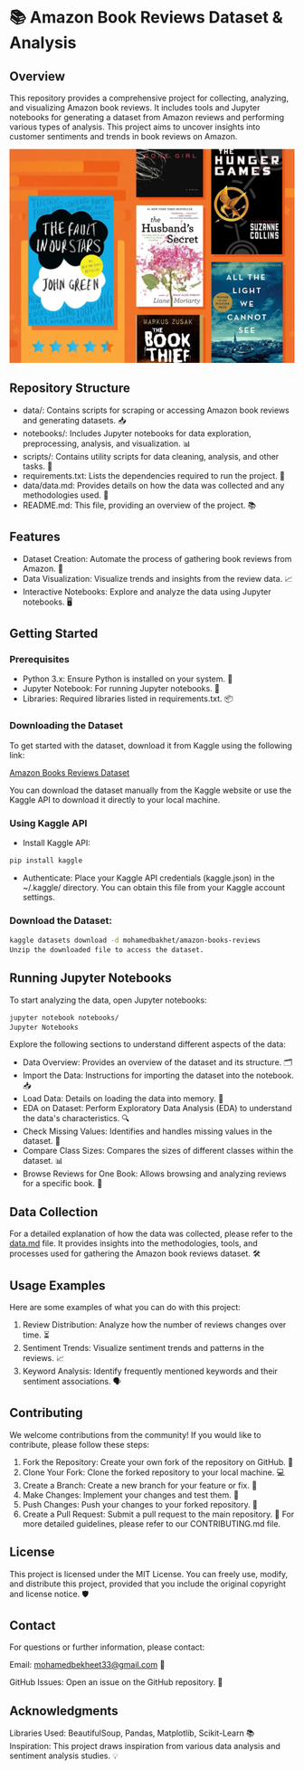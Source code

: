 # 📚 Amazon Book Reviews Dataset & Analysis

## Overview
This repository provides a comprehensive project for collecting, analyzing, and visualizing Amazon book reviews. It includes tools and Jupyter notebooks for generating a dataset from Amazon reviews and performing various types of analysis. This project aims to uncover insights into customer sentiments and trends in book reviews on Amazon.

![](images/5d3f3bae100a2439a50c9766.webp)

## Repository Structure
- data/: Contains scripts for scraping or accessing Amazon book reviews and generating datasets. 📥
- notebooks/: Includes Jupyter notebooks for data exploration, preprocessing, analysis, and visualization. 📊
- scripts/: Contains utility scripts for data cleaning, analysis, and other tasks. 🔧
- requirements.txt: Lists the dependencies required to run the project. 📜
- data/data.md: Provides details on how the data was collected and any methodologies used. 📄
- README.md: This file, providing an overview of the project. 📚

## Features

- Dataset Creation: Automate the process of gathering book reviews from Amazon. 🚀
- Data Visualization: Visualize trends and insights from the review data. 📈
- Interactive Notebooks: Explore and analyze the data using Jupyter notebooks. 🖥️

## Getting Started

### Prerequisites
- Python 3.x: Ensure Python is installed on your system. 🐍
- Jupyter Notebook: For running Jupyter notebooks. 📒
- Libraries: Required libraries listed in requirements.txt. 📦

### Downloading the Dataset
To get started with the dataset, download it from Kaggle using the following link:

[Amazon Books Reviews Dataset](https://www.kaggle.com/datasets/mohamedbakhet/amazon-books-reviews)


You can download the dataset manually from the Kaggle website or use the Kaggle API to download it directly to your local machine.

### Using Kaggle API

- Install Kaggle API:

```bash
pip install kaggle
```

- Authenticate: Place your Kaggle API credentials (kaggle.json) in the ~/.kaggle/ directory. You can obtain this file from your Kaggle account settings.

### Download the Dataset:

```bash
kaggle datasets download -d mohamedbakhet/amazon-books-reviews
Unzip the downloaded file to access the dataset.
```

## Running Jupyter Notebooks
To start analyzing the data, open Jupyter notebooks:

```bash
jupyter notebook notebooks/
Jupyter Notebooks
```

Explore the following sections to understand different aspects of the data:

- Data Overview: Provides an overview of the dataset and its structure. 🗂️
- Import the Data: Instructions for importing the dataset into the notebook. 📥
- Load Data: Details on loading the data into memory. 📂
- EDA on Dataset: Perform Exploratory Data Analysis (EDA) to understand the data's characteristics. 🔍
- Check Missing Values: Identifies and handles missing values in the dataset. 🚫
- Compare Class Sizes: Compares the sizes of different classes within the dataset. 📊
- Browse Reviews for One Book: Allows browsing and analyzing reviews for a specific book. 📖

## Data Collection
For a detailed explanation of how the data was collected, please refer to the [data.md](data/data.md) file. It provides insights into the methodologies, tools, and processes used for gathering the Amazon book reviews dataset. 🛠️

## Usage Examples
Here are some examples of what you can do with this project:

1. Review Distribution: Analyze how the number of reviews changes over time. ⏳
2. Sentiment Trends: Visualize sentiment trends and patterns in the reviews. 📈
3. Keyword Analysis: Identify frequently mentioned keywords and their sentiment associations. 🗣️

## Contributing
We welcome contributions from the community! If you would like to contribute, please follow these steps:

1. Fork the Repository: Create your own fork of the repository on GitHub. 🍴
2. Clone Your Fork: Clone the forked repository to your local machine. 💻
3. Create a Branch: Create a new branch for your feature or fix. 🌿
4. Make Changes: Implement your changes and test them. 🔄
5. Push Changes: Push your changes to your forked repository. 🚀
6. Create a Pull Request: Submit a pull request to the main repository. 🔄
For more detailed guidelines, please refer to our CONTRIBUTING.md file.

## License
This project is licensed under the MIT License. You can freely use, modify, and distribute this project, provided that you include the original copyright and license notice. 🛡️

## Contact
For questions or further information, please contact:

Email: mohamedbekheet33@gmail.com 📧


GitHub Issues: Open an issue on the GitHub repository. 🐛

## Acknowledgments
Libraries Used: BeautifulSoup, Pandas, Matplotlib, Scikit-Learn 📚
Inspiration: This project draws inspiration from various data analysis and sentiment analysis studies. 💡
